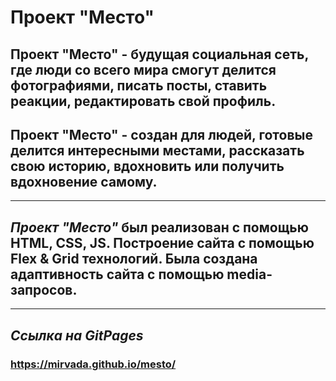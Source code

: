 # Проект "Место"

## **Проект "Место"** - будущая социальная сеть, где люди со всего мира смогут делится фотографиями, писать посты, ставить реакции, редактировать свой профиль.

## **Проект "Место"** - создан для людей, готовые делится интересными местами, рассказать свою историю, вдохновить или получить вдохновение самому.

***

## ***Проект "Место"*** был реализован с помощью HTML, CSS, JS. Построение сайта с помощью Flex & Grid технологий. Была создана адаптивность сайта с помощью media-запросов.
***

## ***Ссылка на GitPages***
### **https://mirvada.github.io/mesto/**
